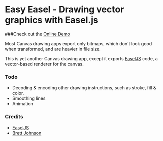 Easy Easel - Drawing vector graphics with Easel.js
===

###Check out the [Online Demo](http://commondatastorage.googleapis.com/nutcasenightmare/EaselDrawer.html)

Most Canvas drawing apps export only bitmaps, which don't look good when transformed, and are heavier in file size.

This is yet another Canvas drawing app, except it exports [EaselJS](https://github.com/CreateJS/EaselJS) code, a vector-based renderer for the canvas.

### Todo
* Decoding & encoding other drawing instructions, such as stroke, fill & color.
* Smoothing lines
* Animation

### Credits
* [EaselJS](https://github.com/CreateJS/EaselJS)
* [Brett Johnson](https://gist.github.com/3440359)